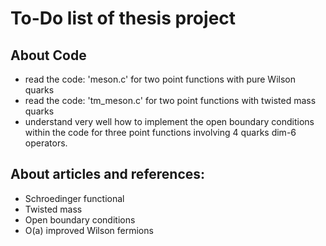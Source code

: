 # To-Do list of thesis project

## About Code
- read the code: 'meson.c' for two point functions with pure Wilson quarks
- read the code: 'tm_meson.c' for two point functions with twisted mass quarks
- understand very well how to implement the open boundary conditions within the code for three point functions involving 4 quarks dim-6 operators.

## About articles and references:
- Schroedinger functional
- Twisted mass
- Open boundary conditions
- O(a) improved Wilson fermions
